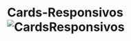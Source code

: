 # Cards-Responsivos![CardsResponsivos](https://user-images.githubusercontent.com/107321260/201698050-311a1eff-1515-4a47-a767-4be15f635814.PNG)
